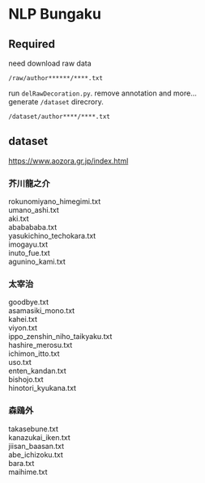 # NLP Bungaku

## Required
need download raw data
```
/raw/author******/****.txt
```
run `delRawDecoration.py`. remove annotation and more...  
generate `/dataset` direcrory.
```
/dataset/author****/****.txt
```


## dataset
https://www.aozora.gr.jp/index.html

### 芥川龍之介
rokunomiyano_himegimi.txt   
umano_ashi.txt   
aki.txt   
ababababa.txt   
yasukichino_techokara.txt   
imogayu.txt   
inuto_fue.txt   
agunino_kami.txt   

### 太宰治
goodbye.txt   
asamasiki_mono.txt   
kahei.txt   
viyon.txt   
ippo_zenshin_niho_taikyaku.txt   
hashire_merosu.txt   
ichimon_itto.txt   
uso.txt   
enten_kandan.txt   
bishojo.txt   
hinotori_kyukana.txt   

### 森鴎外
takasebune.txt   
kanazukai_iken.txt   
jiisan_baasan.txt   
abe_ichizoku.txt   
bara.txt   
maihime.txt   
